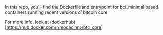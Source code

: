 In this repo, you'll find the Dockerfile and entrypoint for bci_minimal based containers running recent versions of bitcoin core  

For more info, look at (dockerhub)[https://hub.docker.com/r/mocacinno/btc_core]
